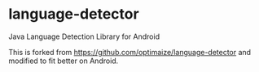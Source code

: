 # language-detector

Java Language Detection Library for Android

This is forked from https://github.com/optimaize/language-detector and modified to fit better on Android.